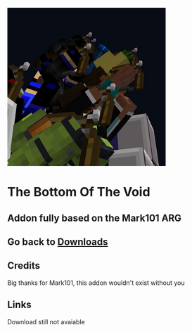 ![null](images/tbotv.png)
# The Bottom Of The Void

Addon fully based on the Mark101 ARG
------------
Go back to [Downloads](Downloads.md)
------------
## Credits

Big thanks for Mark101, this addon wouldn't exist without you

## Links

Download still not avaiable
